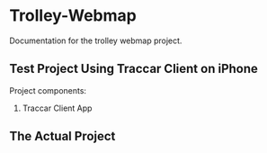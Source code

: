 # Trolley-Webmap
Documentation for the trolley webmap project.

## Test Project Using Traccar Client on iPhone
Project components:
1. Traccar Client App

## The Actual Project
